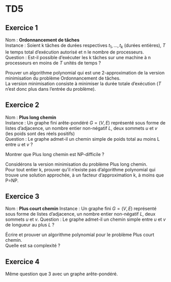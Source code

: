 # TD5

## Exercice 1

Nom : **Ordonnancement de tâches**  
Instance : Soient k tâches de durées respectives $t_1, ..., t_k$ (durées entières), $T$ le temps total d’exécution autorisé et n le nombre de processeurs.  
Question : Est-il possible d’exécuter les k tâches sur une machine à n processeurs en moins de $T$ unités de temps ?

Prouver un algorithme polynomial qui est une 2-approximation de la version minimisation du problème Ordonnancement de tâches.  
La version minimisation consiste à minimiser la durée totale d’exécution ($T$ n’est donc plus dans l’entrée du problème).

## Exercice 2

Nom : **Plus long chemin**  
Instance : Un graphe fini arête-pondéré $G = (V, E)$ représenté sous forme de listes d’adjacence, un nombre entier non-négatif $L$, deux sommets $u$ et $v$ (les poids sont des réels positifs)  
Question : Le graphe admet-il un chemin simple de poids total au moins L entre $u$ et $v$ ?

Montrer que Plus long chemin est NP-difficile ?

Considérons la version minimisation du problème Plus long chemin.  
Pour tout entier k, prouver qu’il n’existe pas d’algorithme polynomial qui trouve une solution approchée, à un facteur d’approximation k, à moins que P=NP.

## Exercice 3

Nom : **Plus court chemin**
Instance : Un graphe fini $G = (V, E)$ représenté sous forme de listes d’adjacence, un nombre entier non-négatif $L$, deux sommets $u$ et $v$.
Question : Le graphe admet-il un chemin simple entre $u$ et $v$ de longueur au plus $L$ ?

Écrire et prouver un algorithme polynomial pour le problème Plus court chemin.  
Quelle est sa complexité ?

## Exercice 4

Même question que 3 avec un graphe arête-pondéré.
